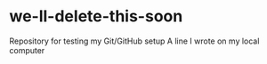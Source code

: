 # we-ll-delete-this-soon
Repository for testing my Git/GitHub setup
A   l i n e   I   w r o t e   o n   m y   l o c a l   c o m p u t e r  
 